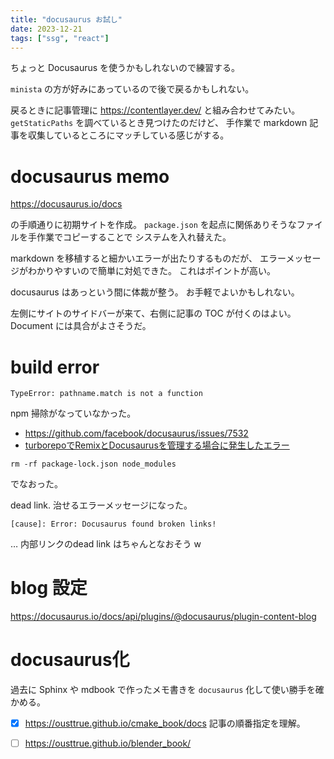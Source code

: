 ```yaml
---
title: "docusaurus お試し"
date: 2023-12-21
tags: ["ssg", "react"]
---
```


ちょっと Docusaurus を使うかもしれないので練習する。

`minista` の方が好みにあっているので後で戻るかもしれない。

戻るときに記事管理に https://contentlayer.dev/ と組み合わせてみたい。
`getStaticPaths` を調べているとき見つけたのだけど、
手作業で markdown 記事を収集しているところにマッチしている感じがする。

# docusaurus memo

https://docusaurus.io/docs

の手順通りに初期サイトを作成。
`package.json` を起点に関係ありそうなファイルを手作業でコピーすることで
システムを入れ替えた。

markdown を移植すると細かいエラーが出たりするものだが、
エラーメッセージがわかりやすいので簡単に対処できた。
これはポイントが高い。

docusaurus はあっという間に体裁が整う。
お手軽でよいかもしれない。

左側にサイトのサイドバーが来て、右側に記事の TOC が付くのはよい。
Document には具合がよさそうだ。

# build error

```
TypeError: pathname.match is not a function
```

npm 掃除がなっていなかった。

- https://github.com/facebook/docusaurus/issues/7532
- [turborepoでRemixとDocusaurusを管理する場合に発生したエラー](https://qiita.com/takagimeow/items/03099241250dac7670ac)


```
rm -rf package-lock.json node_modules
```

でなおった。

dead link. 治せるエラーメッセージになった。

```
[cause]: Error: Docusaurus found broken links!
```

… 内部リンクのdead link はちゃんとなおそう w

# blog 設定

https://docusaurus.io/docs/api/plugins/@docusaurus/plugin-content-blog

# docusaurus化

過去に Sphinx や mdbook で作ったメモ書きを `docusaurus` 化して使い勝手を確かめる。

- [x] https://ousttrue.github.io/cmake_book/docs 記事の順番指定を理解。
- [ ] https://ousttrue.github.io/blender_book/

